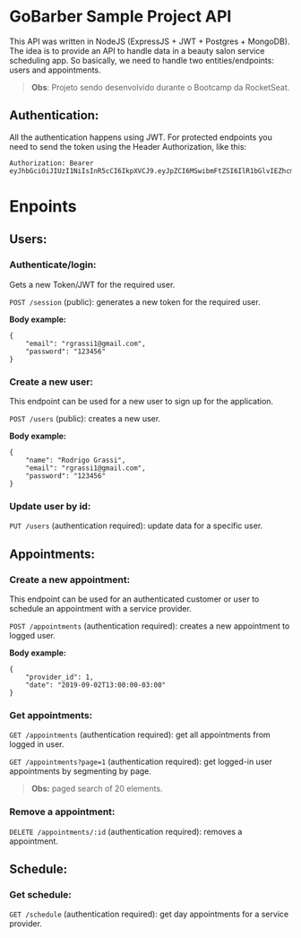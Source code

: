 # GoBarber Sample Project API

This API was written in NodeJS (ExpressJS + JWT + Postgres + MongoDB). The idea is to provide an API to handle data in a beauty salon service scheduling app. So basically, we need to handle two entities/endpoints: users and appointments.

> **Obs**: Projeto sendo desenvolvido durante o Bootcamp da RocketSeat.

## Authentication:

All the authentication happens using JWT. For protected endpoints you need to send the token using the Header
Authorization, like this:

```
Authorization: Bearer eyJhbGciOiJIUzI1NiIsInR5cCI6IkpXVCJ9.eyJpZCI6MSwibmFtZSI6IlR1bGlvIEZhcmlhIiwiZW1haWwiOiJ0dWxpb2ZhcmlhQGRldnBsZW5vLmNvbSIsInJvbGUiOiJhZG1pbiIsInVuaXQiOiJtZXRyaWMiLCJ0aW1lem9uZSI6IkFtZXJpY2EvU2FvX1BhdWxvIiwiaWF0IjoxNTIwNDY5MzUwfQ.kr678zxP5TdRAZrww4bcuKCpE7JX0m_mObjwVXKwP8U
```

# Enpoints

## Users:

### Authenticate/login:

Gets a new Token/JWT for the required user.

``POST /session`` (public): generates a new token for the required user.

**Body example:**

```
{
	"email": "rgrassi1@gmail.com",
	"password": "123456"
}
```

### Create a new user:

This endpoint can be used for a new user to sign up for the application.

``POST /users`` (public): creates a new user.

**Body example:**

```
{
	"name": "Rodrigo Grassi",
	"email": "rgrassi1@gmail.com",
	"password": "123456"
}
```

### Update user by id:

``PUT /users`` (authentication required): update data for a specific user.


## Appointments:

### Create a new appointment:

This endpoint can be used for an authenticated customer or user to schedule an appointment with a service provider.

``POST /appointments`` (authentication required): creates a new appointment to logged user.

**Body example:**

```
{
	"provider_id": 1,
	"date": "2019-09-02T13:00:00-03:00"
}
````

### Get appointments:

``GET /appointments`` (authentication required): get all appointments from logged in user.

``GET /appointments?page=1`` (authentication required): get logged-in user appointments by segmenting by page.

> **Obs:** paged search of 20 elements.

### Remove a appointment:

``DELETE /appointments/:id`` (authentication required): removes a appointment.


## Schedule:

### Get schedule:

``GET /schedule`` (authentication required): get day appointments for a service provider.


